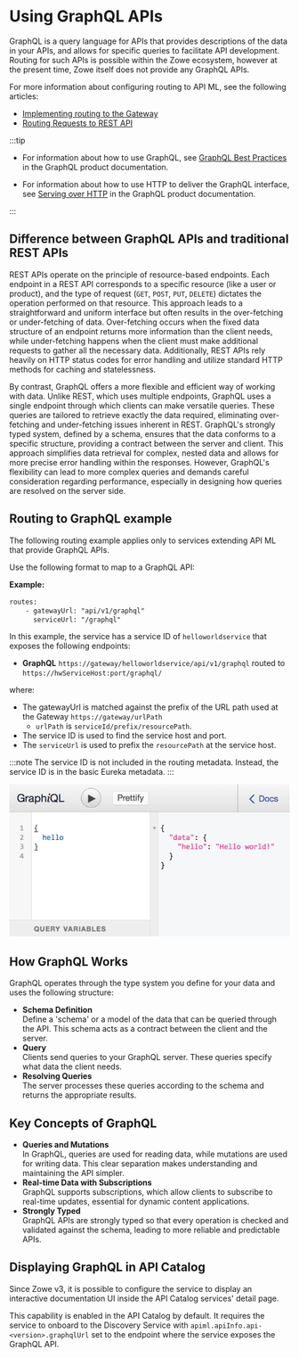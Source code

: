 # Using GraphQL APIs

GraphQL is a query language for APIs that provides descriptions of the data in your APIs, and allows for specific queries to facilitate API development. Routing for such APIs is possible within the Zowe ecosystem, however at the present time, Zowe itself does not provide any GraphQL APIs.

For more information about configuring routing to API ML, see the following articles:

* [Implementing routing to the Gateway](../../extend/extend-apiml/implementing-routing-to-the-api-gateway)
* [Routing Requests to REST API](./routing-requests-to-rest-apis)

:::tip

* For information about how to use GraphQL, see [GraphQL Best Practices](https://graphql.org/learn/best-practices/) in the GraphQL product documentation. 

* For information about how to use HTTP to deliver the GraphQL interface, see [Serving over HTTP](https://graphql.org/learn/serving-over-http/) in the GraphQL product documentation.

:::

## Difference between GraphQL APIs and traditional REST APIs

REST APIs operate on the principle of resource-based endpoints. Each endpoint in a REST API corresponds to a specific resource (like a user or product), and the type of request (`GET`, `POST`, `PUT`, `DELETE`) dictates the operation performed on that resource. This approach leads to a straightforward and uniform interface but often results in the over-fetching or under-fetching of data. Over-fetching occurs when the fixed data structure of an endpoint returns more information than the client needs, while under-fetching happens when the client must make additional requests to gather all the necessary data. Additionally, REST APIs rely heavily on HTTP status codes for error handling and utilize standard HTTP methods for caching and statelessness.

By contrast, GraphQL offers a more flexible and efficient way of working with data. Unlike REST, which uses multiple endpoints, GraphQL uses a single endpoint through which clients can make versatile queries. These queries are tailored to retrieve exactly the data required, eliminating over-fetching and under-fetching issues inherent in REST. GraphQL's strongly typed system, defined by a schema, ensures that the data conforms to a specific structure, providing a contract between the server and client. This approach simplifies data retrieval for complex, nested data and allows for more precise error handling within the responses. However, GraphQL's flexibility can lead to more complex queries and demands careful consideration regarding performance, especially in designing how queries are resolved on the server side.

## Routing to GraphQL example

The following routing example applies only to services extending API ML that provide GraphQL APIs.

Use the following format to map to a GraphQL API:

**Example:**

    routes:
        - gatewayUrl: "api/v1/graphql"
          serviceUrl: "/graphql"

In this example, the service has a service ID of `helloworldservice` that exposes the following endpoints:

* **GraphQL**  `https://gateway/helloworldservice/api/v1/graphql` routed to `https://hwServiceHost:port/graphql/`

where:

* The gatewayUrl is matched against the prefix of the URL path used at the Gateway `https://gateway/urlPath`
  * `urlPath` is `serviceId/prefix/resourcePath`.
* The service ID is used to find the service host and port.
* The `serviceUrl` is used to prefix the `resourcePath` at the service host.

:::note
The service ID is not included in the routing metadata. Instead, the service ID is in the basic Eureka metadata.
:::

![Alt text](../../images/api-mediation/graphql-image.png)

## How GraphQL Works

GraphQL operates through the type system you define for your data and uses the following structure:

- **Schema Definition**  
Define a 'schema' or a model of the data that can be queried through the API. This schema acts as a contract between the client and the server.
- **Query**  
Clients send queries to your GraphQL server. These queries specify what data the client needs.
- **Resolving Queries**  
The server processes these queries according to the schema and returns the appropriate results.

## Key Concepts of GraphQL

- **Queries and Mutations**  
In GraphQL, queries are used for reading data, while mutations are used for writing data. This clear separation makes understanding and maintaining the API simpler.
- **Real-time Data with Subscriptions**  
GraphQL supports subscriptions, which allow clients to subscribe to real-time updates, essential for dynamic content applications.
- **Strongly Typed**  
GraphQL APIs are strongly typed so that every operation is checked and validated against the schema, leading to more reliable and predictable APIs.

## Displaying GraphQL in API Catalog

Since Zowe v3, it is possible to configure the service to display an interactive documentation UI inside the API Catalog services' detail page.

This capability is enabled in the API Catalog by default.
It requires the service to onboard to the Discovery Service with `apiml.apiInfo.api-<version>.graphqlUrl` set to the endpoint where the service exposes the GraphQL API.
